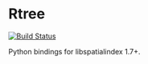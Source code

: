 Rtree
=====

[![Build Status](https://travis-ci.org/Toblerity/rtree.svg)](https://travis-ci.org/Toblerity/rtree)

Python bindings for libspatialindex 1.7+.

